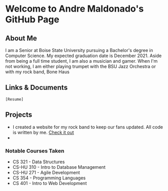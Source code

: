 # Welcome to Andre Maldonado's GitHub Page

## About Me
  I am a Senior at Boise State University pursuing a Bachelor's degree in Computer Science. 
  My expected graduation date is December 2021. Aside from being a full time student, I am also a 
  musician and gamer. When I'm not working, I am either playing trumpet with the BSU Jazz Orchestra 
  or with my rock band, Bone Haus
  
## Links & Documents
    [Resume]


## Projects
 * I created a website for my rock band to keep our fans updated. All code is written by me. [Check it out](http://bonehausband.com/)
 * 
 
  
### Notable Courses Taken
 * CS 321 - Data Structures
 * CS-HU 310 - Intro to Database Management
 * CS-HU 271 - Agile Development
 * CS 354 - Programming Languages
 * CS 401 - Intro to Web Development
 
  
